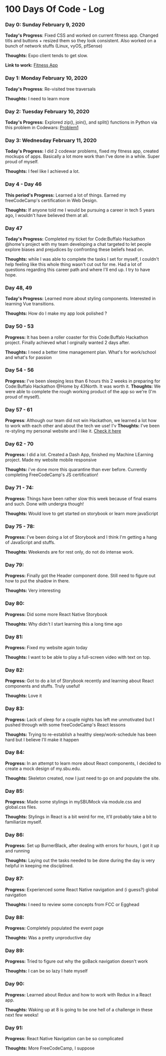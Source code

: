 # 100 Days Of Code - Log

### Day 0: Sunday February 9, 2020

**Today's Progress**: Fixed CSS and worked on current fitness app. Changed titls and buttons + resized them so they look consistent. Also worked on a bunch of network stuffs (Linux, vyOS, pfSense) 

**Thoughts:** Expo client tends to get slow. 

**Link to work:** [Fitness App](https://github.com/bobsany16/fitness-club-application/tree/BobbyPlayGroundBranch)

### Day 1: Monday February 10, 2020

**Today's Progress**: Re-visited tree traversals

**Thoughts:** I need to learn more

### Day 2: Tuesday February 10, 2020

**Today's Progress:** Explored zip(), join(), and split() functions in Python via this problem in Codewars: [Problem1](https://www.codewars.com/kata/55c45be3b2079eccff00010f)

### Day 3: Wednesday February 11, 2020

**Today's Progress:** I did 2 codewar problems, fixed my fitness app, created mockups of apps. Basically a lot more work than I've done in a while. Super proud of myself. 

**Thoughts:** I feel like I achieved a lot. 

### Day 4 - Day 46 ###

**This period's Progress:** Learned a lot of things. Earned my freeCodeCamp's certification in Web Design.

**Thoughts:** If anyone told me I would be pursuing a career in tech 5 years ago, I wouldn't have believed them at all.

### Day 47 ###

**Today's Progress:** Completed my ticket for Code:Buffalo Hackathon @home's project with my team developing a chat targeted to let people explore biases and prejudices by confronting these beliefs head on. 

**Thoughts:** while I was able to complete the tasks I set for myself, I couldn't help feeling like this whole thing wasn't cut out for me. Had a lot of questions regarding this career path and where I'll end up. I try to have hope. 

### Day 48, 49 ###

**Today's Progress:** Learned more about styling components. Interested in learning Vue transitions. 

**Thoughts:** How do I make my app look polished ?

### Day 50 - 53 ###

**Progress:** It has been a roller coaster for this Code:Buffalo Hackathon project. Finally achieved what I orginally wanted 2 days after. 

**Thoughts:** I need a better time management plan. What's for work/school and what's for passion

### Day 54 - 56 ###

**Progress:** I've been sleeping less than 6 hours this 2 weeks in preparing for Code:Buffalo Hackathon @Home by 43North. It was worth it. 
**Thoughts:** We were able to complete the rough working product of the app so we're (I'm proud of myself).

### Day 57 - 61 ###

**Progress**: Although our team did not win Hackathon, we learned a lot how to work with each other and about the tech we use! I'v
**Thoughts:** I've been re-styling my personal website and I like it. [Check it here](https://linhnguyen.dev")


### Day 62 - 70 ###

**Progress:** I did a lot. Created a Dash App, finished my Machine LEarning project. Made my website mobile responsive

**Thoughts:** i've done more this quarantine than ever before. Currently completing FreeCodeCamp's JS certification!

### Day 71 - 74: ###

**Progress:** Things have been rather slow this week because of final exams and such. Done with undergra though! 

**Thoughts:** Would love to get started on storybook or learn more javaScript

### Day 75 - 78: ###

**Progress:** I've been doing a lot of Storybook and I think I'm getting a hang of JavaScript and stuffs. 

**Thoughts:** Weekends are for rest only, do not do intense work.

### Day 79: ###

**Progress:** Finally got the Header component done. Still need to figure out how to put the shadow in there.

**Thoughts:** Very interesting


### Day 80: ###

**Progress:** Did some more React Native Storybook

**Thoughts:** Why didn't I start learning this a long time ago

### Day 81: ###

**Progress:** Fixed my website again today

**Thoughts:** I want to be able to play a full-screen video with text on top. 

### Day 82: ###

**Progress:** Got to do a lot of Storybook recently and learning about React components and stuffs. Truly useful!

**Thoughts:** Love it


### Day 83: ###

**Progress:** Lack of sleep for a couple nights has left me unmotivated but I pushed through with some freeCodeCamp's 
React lessons

**Thoughts:** Trying to re-establish a healthy sleep/work-schedule has been hard but I believe I'll make it happen

### Day 84: ###

**Progress:** In an attempt to learn more about React components, I decided to create a mock design of my.sbu.edu. 

**Thoughts:** Skeleton created, now I just need to go on and populate the site.

### Day 85: ###

**Progress:** Made some stylings in mySBUMock via module.css and global.css files. 

**Thoughts:** Stylings in React is a bit weird for me, it'll probably take a bit to familiarize myself.

### Day 86: ###

**Progress:** Set up BurnerBlack, after dealing with errors for hours, I got it up and running

**Thoughts:** Laying out the tasks needed to be done during the day is very helpful in keeping me disciplined.


### Day 87: ###

**Progress:** Experienced some React Native navigation and (i guess?) global navigation

**Thoughts:** I need to review some concepts from FCC or Egghead

### Day 88: ###

**Progress:** Completely populated the event page

**Thoughts:** Was a pretty unproductive day

### Day 89: ###

**Progress:** Tried to figure out why the goBack navigation doesn't work

**Thoughts:** I can be so lazy I hate myself

### Day 90: ###

**Progress:** Learned about Redux and how to work with Redux in a React app. 

**Thoughts:** Waking up at 8 is going to be one hell of a challenge in these next few weeks! 

### Day 91: ###

**Progress:** React Native Navigation can be so complicated

**Thoughts:** More FreeCodeCamp, I suppose
